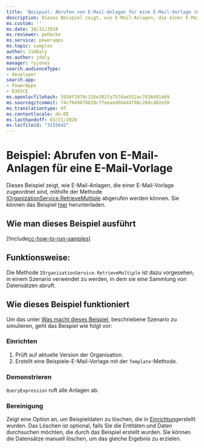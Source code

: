 ```yaml
---
title: 'Beispiel: Abrufen von E-Mail-Anlagen für eine E-Mail-Vorlage (Common Data Service) | Microsoft-Dokumentation'
description: Dieses Beispiel zeigt, wie E-Mail-Anlagen, die einer E-Mail-Vorlage zugeordnet sind, abgerufen werden.
ms.custom: ''
ms.date: 10/31/2018
ms.reviewer: pehecke
ms.service: powerapps
ms.topic: samples
author: JimDaly
ms.author: jdaly
manager: ryjones
search.audienceType:
- developer
search.app:
- PowerApps
- D365CE
ms.openlocfilehash: 5950f2870c316e302fa757dae552ac7836d91a69
ms.sourcegitcommit: f4cf849070628cf7eeaed6b4d4f08c20dcd02e58
ms.translationtype: HT
ms.contentlocale: de-DE
ms.lasthandoff: 03/21/2020
ms.locfileid: "3155642"
---
```

# <a name="sample-retrieve-email-attachments-for-an-email-template"></a>Beispiel: Abrufen von E-Mail-Anlagen für eine E-Mail-Vorlage

<!-- https://docs.microsoft.com/dynamics365/customer-engagement/developer/sample-retrieve-email-attachments-email-template -->

Dieses Beispiel zeigt, wie E-Mail-Anlagen, die einer E-Mail-Vorlage zugeordnet sind, mithilfe der Methode [IOrganizationService.RetrieveMultiple](https://docs.microsoft.com/dotnet/api/microsoft.xrm.sdk.iorganizationservice.retrievemultiple?view=dynamics-general-ce-9) abgerufen werden können. Sie können das Beispiel [hier](https://github.com/Microsoft/PowerApps-Samples/tree/master/cds/orgsvc/C%23/RetrieveEmailAttach) herunterladen.

## <a name="how-to-run-this-sample"></a>Wie man dieses Beispiel ausführt

[!include[cc-how-to-run-samples](../../includes/cc-how-to-run-samples.md)]

## <a name="what-this-sample-does"></a>Funktionsweise:

Die Methode `IOrganizationService.RetrieveMultiple` ist dazu vorgesehen, in einem Szenario verwendet zu werden, in dem sie eine Sammlung von Datensätzen abruft.


## <a name="how-this-sample-works"></a>Wie dieses Beispiel funktioniert

Um das unter [Was macht dieses Beispiel](#what-this-sample-does), beschriebene Szenario zu simulieren, geht das Beispiel wie folgt vor:

### <a name="setup"></a>Einrichten

1. Prüft auf aktuelle Version der Organisation.
2. Erstellt eine Beispiele-E-Mail-Vorlage mit der `Template`-Methode.

### <a name="demonstrate"></a>Demonstrieren

`QueryExpression` ruft alle Anlagen ab.

### <a name="clean-up"></a>Bereinigung

Zeigt eine Option an, um Beispieldaten zu löschen, die in [Einrichtung](#setup)erstellt wurden. Das Löschen ist optional, falls Sie die Entitäten und Daten durchsuchen möchten, die durch das Beispiel erstellt wurden. Sie können die Datensätze manuell löschen, um das gleiche Ergebnis zu erzielen.
